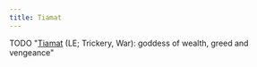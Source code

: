 ```yaml
---
title: Tiamat
---
```


TODO
"[Tiamat](https://en.wikipedia.org/wiki/Tiamat_(Dungeons_%26_Dragons)) (LE; Trickery, War): goddess of wealth, greed and vengeance"

